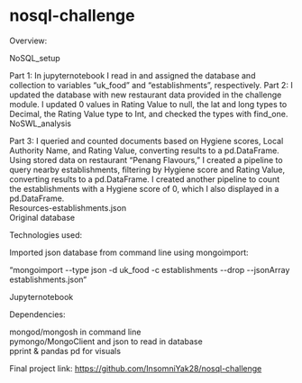 # nosql-challenge

Overview:  

NoSQL_setup  

Part 1: In jupyternotebook I read in and assigned the database and collection to variables “uk_food” and “establishments”, respectively. Part 2: I updated the database with new restaurant data provided in the challenge module. I updated 0 values in Rating Value to null, the lat and long types to Decimal, the Rating Value type to Int, and checked the types with find_one.
NoSWL_analysis  

Part 3: I queried and counted documents based on Hygiene scores, Local Authority Name, and Rating Value, converting results to a pd.DataFrame.
Using stored data on restaurant “Penang Flavours,” I created a pipeline to query nearby establishments, filtering by Hygiene score and Rating Value, converting results to a pd.DataFrame.
I created another pipeline to count the establishments with a Hygiene score of 0, which I also displayed in a pd.DataFrame.  
Resources-establishments.json  
Original database  
  

Technologies used:  

Imported json database from command line using mongoimport:   

“mongoimport --type json -d uk_food -c establishments --drop --jsonArray establishments.json“  

Jupyternotebook  

Dependencies:  

mongod/mongosh in command line  
pymongo/MongoClient and json to read in database  
pprint & pandas pd for visuals  


Final project link: https://github.com/InsomniYak28/nosql-challenge
